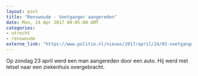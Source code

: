 ```yaml
---
layout: post
title: "Renswoude - Voetganger aangereden"
date: Mon, 24 Apr 2017 09:05:00 GMT
categories: 
- utrecht 
- renswoude 
externe_link: "https://www.politie.nl/nieuws/2017/april/24/03-voetganger-aangereden.html"
---
```


Op zondag 23 april werd een man aangereden door een auto. Hij werd met letsel naar een ziekenhuis overgebracht.
